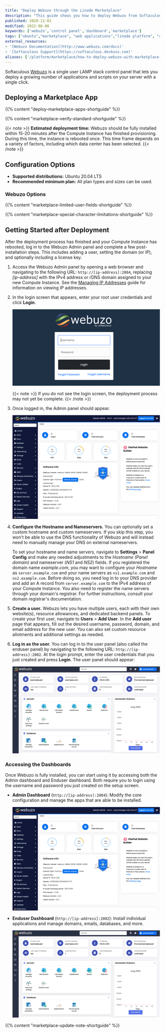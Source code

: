 ```yaml
---
title: "Deploy Webuzo through the Linode Marketplace"
description: "This guide shows you how to deploy Webuzo from Softaculous, a LAMP stack control panel that lets you deploy a growing number of applications and scripts."
published: 2020-12-02
modified: 2022-08-08
keywords: ['webuzo','control panel','dashboard','marketplace']
tags: ["ubuntu","marketplace", "web applications","linode platform", "cloud manager"]
external_resources:
- '[Webuzo Documentation](http://www.webuzo.com/docs)'
- '[Softaculous Support](https://softaculous.deskuss.com)'
aliases: ['/platform/marketplace/how-to-deploy-webuzo-with-marketplace-apps/', '/platform/one-click/how-to-deploy-webuzo-with-one-click-apps/','/guides/how-to-deploy-webuzo-with-one-click-apps/','/guides/deploy-webuzo-with-marketplace-apps/','/guides/webuzo-marketplace-app/']
---
```


Softaculous [Webuzo](https://www.webuzo.com) is a single user LAMP stack control panel that lets you deploy a growing number of applications and scripts on your server with a single click.

## Deploying a Marketplace App

{{% content "deploy-marketplace-apps-shortguide" %}}

{{% content "marketplace-verify-standard-shortguide" %}}

{{< note >}}
**Estimated deployment time:** Webuzo should be fully installed within 15-20 minutes after the Compute Instance has finished provisioning. During this time, the instance is rebooted once. This time frame depends on a variety of factors, including which data center has been selected.
{{< /note >}}

## Configuration Options

- **Supported distributions:** Ubuntu 20.04 LTS
- **Recommended minimum plan:** All plan types and sizes can be used.

### Webuzo Options

{{% content "marketplace-limited-user-fields-shortguide" %}}

{{% content "marketplace-special-character-limitations-shortguide" %}}

## Getting Started after Deployment

After the deployment process has finished and your Compute Instance has rebooted, log in to the Webuzo Admin panel and complete a few post-installation steps. This includes adding a user, setting the domain (or IP), and optionally including a license key.

1.  Access the Webuzo Admin panel by opening a web browser and navigating to the following URL: `http://[ip-address]:2004`, replacing *[ip-address]* with the IPv4 address or rDNS domain assigned to your new Compute Instance. See the [Managing IP Addresses](/docs/products/compute/compute-instances/guides/manage-ip-addresses/) guide for information on viewing IP addresses.

1. In the login screen that appears, enter your root user credentials and click **Login**.

    ![Screenshot of the Webuzo Admin Login page](webuzo-admin-login.png)

    {{< note >}}
    If you do not see the login screen, the deployment process may not yet be complete.
    {{< /note >}}

1.  Once logged in, the Admin panel should appear.

    ![Webuzo Admin Panel](webuzo-admin-panel.png)

1.  **Configure the Hostname and Nameservers.** You can optionally set a custom hostname and custom nameservers. If you skip this step, you won't be able to use the DNS functionality of Webuzo and will instead need to manually manage your DNS on external nameservers.

    To set your hostname and name servers, navigate to **Settings** > **Panel Config** and make any needed adjustments to the *Hostname (Panel domain)* and nameserver (*NS1* and *NS2*) fields. If you registered the domain name *example.com*, you may want to configure your *Hostname* as `server.example.com` and your name servers as `ns1.example.com` and `ns2.example.com`. Before doing so, you need log in to your DNS provider and add an A record from `server.example.com` to the IPv4 address of your Compute Instance. You also need to register the name servers through your domain's registrar. For further instructions, consult your domain registrar's documentation.

1.  **Create a user.** Webuzo lets you have multiple users, each with their own website(s), resource allowances, and dedicated backend panels. To create your first user, navigate to **Users** > **Add User**. In the **Add user** page that appears, fill out the desired username, password, domain, and email address for the new user. You can also set custom resource allotments and additional settings as needed.

1.  **Log in as the user.** You can log in to the user panel (also called the enduser panel) by navigating to the following URL: `http://[ip-address]:2002`. At the login prompt, enter the user credentials that you just created and press **Login**. The user panel should appear:

    ![Webuzo Enduser Panel](webuzo-enduser-panel.png)

### Accessing the Dashboards

Once Webuzo is fully installed, you can start using it by accessing both the Admin dashboard and Enduser dashboard. Both require you to login using the username and password you just created on the setup screen.

- **Admin Dashboard** (`http://[ip-address]:2004`): Modify the core configuration and manage the apps that are able to be installed.

    ![Webuzo Admin Panel](webuzo-admin-panel.png)

- **Enduser Dashboard** (`http://[ip-address]:2002`): Install individual applications and manage domains, emails, databases, and more.

    ![Webuzo Enduser Panel](webuzo-enduser-panel.png)

{{% content "marketplace-update-note-shortguide" %}}
